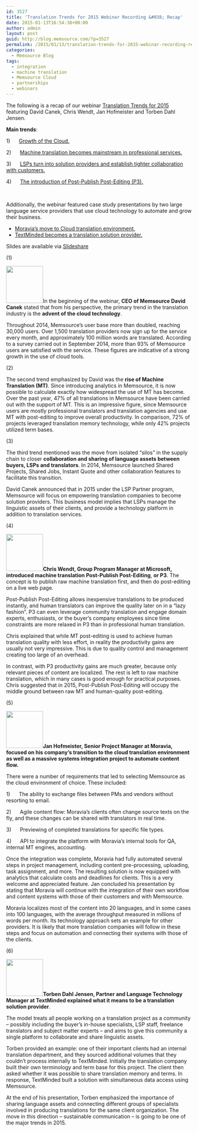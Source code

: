 ```yaml
---
id: 3527
title: 'Translation Trends for 2015 Webinar Recording &#038; Recap'
date: 2015-01-13T16:54:38+00:00
author: admin
layout: post
guid: http://blog.memsource.com/?p=3527
permalink: /2015/01/13/translation-trends-for-2015-webinar-recording-recap/
categories:
  - Memsource Blog
tags:
  - integration
  - machine translation
  - Memsource Cloud
  - partnerships
  - webinars
---
```

The following is a recap of our webinar [Translation Trends for 2015](https://www.youtube.com/watch?v=CwQ-1igf9A0&feature=youtu.be) featuring David Canek, Chris Wendt, Jan Hofmeister and Torben Dahl Jensen.<!--more-->


  
**Main trends**:

1)      [Growth of the Cloud.](#trend1)

2)      [Machine translation becomes mainstream in professional services.](#trend2)

3)      [LSPs turn into solution providers and establish tighter collaboration with customers.](#trend3)

4)      [The introduction of Post-Publish Post-Editing (P3).](#trend4)

&nbsp;

Additionally, the webinar featured case study presentations by two large language service providers that use cloud technology to automate and grow their business.

  * [Moravia’s move to Cloud translation environment.](#point5)
  * [TextMinded becomes a translation solution provider.](#point6)

Slides are available via [Slideshare](http://www.slideshare.net/memsource/translation-trends-for-2015)

<a id="trend1">(1)</a>
  
<img class="alignleft size-full wp-image-3480" title="David Canek" src="/wp-content/uploads/2014/12/David-Canek-photo100x00-bw.jpg" alt="" width="100" height="100" />In the beginning of the webinar, **CEO of Memsource David Canek** stated that from his perspective, the primary trend in the translation industry is the **advent of the cloud technology**.

Throughout 2014, Memsource&#8217;s user base more than doubled, reaching 30,000 users. Over 1,500 translation providers now sign up for the service every month, and approximately 100 million words are translated. According to a survey carried out in September 2014, more than 93% of Memsource users are satisfied with the service. These figures are indicative of a strong growth in the use of cloud tools.

<a id="trend2">(2)</a>
  
The second trend emphasized by David was the **rise of Machine Translation (MT)**. Since introducing analytics in Memsource, it is now possible to calculate exactly how widespread the use of MT has become. Over the past year, 47% of all translations in Memsource have been carried out with the support of MT. This is an impressive figure, since Memsource users are mostly professional translators and translation agencies and use MT with post-editing to improve overall productivity. In comparison, 72% of projects leveraged translation memory technology, while only 42% projects utilized term bases.

<a id="trend3">(3)</a>
  
The third trend mentioned was the move from isolated “silos” in the supply chain to closer **collaboration and sharing of language assets between buyers, LSPs and translators**. In 2014, Memsource launched Shared Projects, Shared Jobs, Instant Quote and other collaboration features to facilitate this transition.

David Canek announced that in 2015 under the LSP Partner program, Memsource will focus on empowering translation companies to become solution providers. This business model implies that LSPs manage the linguistic assets of their clients, and provide a technology platform in addition to translation services.

<a id="trend4">(4)</a>
  
**<img class="alignleft size-full wp-image-3475" title="chris" src="/wp-content/uploads/2014/12/chris.jpg" alt="" width="100" height="100" />Chris Wendt, Group Program Manager at Microsoft, introduced machine translation Post-Publish Post-Editing**, **or P3**. The concept is to publish raw machine translation first, and then do post-editing on a live web page.

Post-Publish Post-Editing allows inexpensive translations to be produced instantly, and human translators can improve the quality later on in a “lazy fashion”. P3 can even leverage community translation and engage domain experts, enthusiasts, or the buyer&#8217;s company employees since time constraints are more relaxed in P3 than in professional human translation.

Chris explained that while MT post-editing is used to achieve human translation quality with less effort, in reality the productivity gains are usually not very impressive. This is due to quality control and management creating too large of an overhead.

In contrast, with P3 productivity gains are much greater, because only relevant pieces of content are localized. The rest is left to raw machine translation, which in many cases is good enough for practical purposes. Chris suggested that in 2015, Post-Publish Post-Editing will occupy the middle ground between raw MT and human-quality post-editing.

<a id="point5">(5)</a>
  
**<img class="alignleft size-full wp-image-3477" title="JanH" src="/wp-content/uploads/2014/12/JanH.png" alt="" width="100" height="100" />Jan Hofmeister, Senior Project Manager at Moravia, focused on his company’s transition to the cloud translation environment as well as a massive systems integration project to automate content flow.**

There were a number of requirements that led to selecting Memsource as the cloud environment of choice. These included:

1)      The ability to exchange files between PMs and vendors without resorting to email.

2)      Agile content flow: Moravia’s clients often change source texts on the fly, and these changes can be shared with translators in real time.

3)      Previewing of completed translations for specific file types.

4)      API to integrate the platform with Moravia’s internal tools for QA, internal MT engines, accounting.

Once the integration was complete, Moravia had fully automated several steps in project management, including content pre-processing, uploading, task assignment, and more. The resulting solution is now equipped with analytics that calculate costs and deadlines for clients. This is a very welcome and appreciated feature. Jan concluded his presentation by stating that Moravia will continue with the integration of their own workflow and content systems with those of their customers and with Memsource.

Moravia localizes most of the content into 20 languages, and in some cases into 100 languages, with the average throughput measured in millions of words per month. Its technology approach sets an example for other providers. It is likely that more translation companies will follow in these steps and focus on automation and connecting their systems with those of the clients.

<a id="point6">(6)</a>
  
**<img class="alignleft size-full wp-image-3478" title="Torben" src="/wp-content/uploads/2014/12/Torben.jpg" alt="" width="100" height="100" />Torben Dahl Jensen, Partner and Language Technology Manager at TextMinded explained what it means to be a translation solution provider**.

The model treats all people working on a translation project as a community &#8211; possibly including the buyer’s in-house specialists, LSP staff, freelance translators and subject matter experts &#8211; and aims to give this community a single platform to collaborate and share linguistic assets.

Torben provided an example: one of their important clients had an internal translation department, and they sourced additional volumes that they couldn&#8217;t process internally to TextMinded. Initially the translation company built their own terminology and term base for this project. The client then asked whether it was possible to share translation memory and terms. In response, TextMinded built a solution with simultaneous data access using Memsource.

At the end of his presentation, Torben emphasized the importance of sharing language assets and connecting different groups of specialists involved in producing translations for the same client organization. The move in this direction – sustainable communication &#8211; is going to be one of the major trends in 2015.